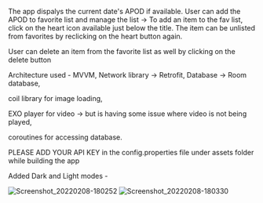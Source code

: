 The app  dispalys the current date's APOD if available.
User can add the APOD to favorite list and manage the list -> To add an item to the fav list, click on the heart icon available just below the title.
The item can be unlisted from favorites by reclicking on the heart button again.

User can delete an item from the favorite list as well by clicking on the delete button

Architecture used - MVVM, 
Network library -> Retrofit, 
Database -> Room database, 

coil library for image loading, 

EXO player for video -> but is having some issue where video is not being played, 

coroutines for accessing database.


PLEASE ADD YOUR API KEY in the config.properties file under assets folder while building the app

Added Dark and Light modes -


![Screenshot_20220208-180252](https://user-images.githubusercontent.com/33575691/152988358-e0c9d1f0-c57f-4dc6-adcb-65e9395fe9c1.jpg)
![Screenshot_20220208-180330](https://user-images.githubusercontent.com/33575691/152988367-1fadabb7-1564-43ba-a135-f0b40b4e8a34.jpg)
